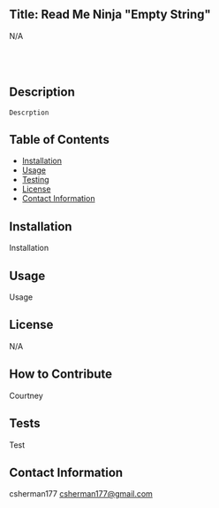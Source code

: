 ## Title: Read Me Ninja "Empty String" 
  N/A <br/>
      <br/>
      <br/>
      <br/>
  
  ## Description
    Descrption
  
  ## Table of Contents 
  
  - [Installation](#installation)
  - [Usage](#usage)
  - [Testing](#credits)
  - [License](#license)
  - [Contact Information](#license)
  
  ## Installation
   Installation
  
  ## Usage   
  Usage
  
  ## License
  N/A
  
  ## How to Contribute
  Courtney
  
  ## Tests
  Test
  
  ## Contact Information
  csherman177
  csherman177@gmail.com
